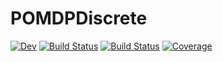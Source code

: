 # POMDPDiscrete

<!--[![Stable](https://img.shields.io/badge/docs-stable-blue.svg)](https://blueshrapnel.github.io/POMDPDiscrete.jl/stable) -->
[![Dev](https://img.shields.io/badge/docs-dev-blue.svg)](https://blueshrapnel.github.io/POMDPDiscrete.jl/dev)
[![Build Status](https://github.com/blueshrapnel/POMDPDiscrete.jl/actions/workflows/CI.yml/badge.svg?branch=main)](https://github.com/blueshrapnel/POMDPDiscrete.jl/actions/workflows/CI.yml?query=branch%3Amain)
[![Build Status](https://travis-ci.com/blueshrapnel/POMDPDiscrete.jl.svg?branch=main)](https://travis-ci.com/blueshrapnel/POMDPDiscrete.jl)
[![Coverage](https://codecov.io/gh/blueshrapnel/POMDPDiscrete.jl/branch/main/graph/badge.svg)](https://codecov.io/gh/blueshrapnel/POMDPDiscrete.jl)
